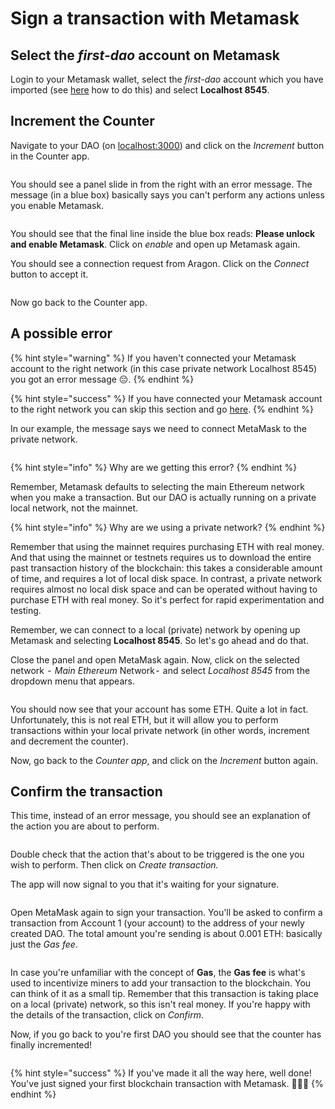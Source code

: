 # Sign a transaction with Metamask

## Select the _first-dao_ account on Metamask

Login to your Metamask wallet, select the _first-dao_ account which you have imported (see [here](import-your-seed-wallet-in-metamask.md) how to do this) and select **Localhost 8545**.&#x20;

## Increment the Counter

Navigate to your DAO (on [localhost:3000](http://localhost:3000/)) and click on the _Increment_ button in the Counter app.&#x20;

<figure><img src="../../../../../.gitbook/assets/m-7.png" alt=""><figcaption></figcaption></figure>

You should see a panel slide in from the right with an error message. The message (in a blue box) basically says you can't perform any actions unless you enable Metamask.&#x20;

<figure><img src="../../../../../.gitbook/assets/m-8.png" alt=""><figcaption></figcaption></figure>

You should see that the final line inside the blue box reads: **Please unlock and enable Metamask**. Click on _enable_ and open up Metamask again.

You should see a connection request from Aragon. Click on the _Connect_ button to accept it.&#x20;

<figure><img src="../../../../../.gitbook/assets/m-9.png" alt=""><figcaption></figcaption></figure>

Now go back to the Counter app.&#x20;

## A possible error&#x20;

{% hint style="warning" %}
If you haven't connected your Metamask account to the right network (in this case private network Localhost 8545) you got an error message 😔.
{% endhint %}

{% hint style="success" %}
If you have connected your Metamask account to the right network you can skip this section and go [here](metamask.md#confirmthetransaction).
{% endhint %}

In our example, the message says we need to connect MetaMask to the private network.&#x20;

<figure><img src="../../../../../.gitbook/assets/m-10.png" alt=""><figcaption></figcaption></figure>

{% hint style="info" %}
Why are we getting this error?
{% endhint %}

Remember, Metamask defaults to selecting the main Ethereum network when you make a transaction. But our DAO is actually running on a private local network, not the mainnet.

{% hint style="info" %}
Why are we using a private network?
{% endhint %}

Remember that using the mainnet requires purchasing ETH with real money. And that using the mainnet or testnets requires us to download the entire past transaction history of the blockchain: this takes a considerable amount of time, and requires a lot of local disk space. In contrast, a private network requires almost no local disk space and can be operated without having to purchase ETH with real money. So it's perfect for rapid experimentation and testing.

Remember, we can connect to a local (private) network by opening up Metamask and selecting **Localhost 8545**. So let's go ahead and do that.

Close the panel and open MetaMask again. Now, click on the selected network  -  _Main Ethereum_ Network -  and select _Localhost 8545_ from the dropdown menu that appears.&#x20;

<figure><img src="../../../../../.gitbook/assets/m-11.png" alt=""><figcaption></figcaption></figure>

You should now see that your account has some ETH. Quite a lot in fact. Unfortunately, this is not real ETH, but it will allow you to perform transactions within your local private network (in other words, increment and decrement the counter).

Now, go back to the _Counter app_, and click on the _Increment_ button again.

## Confirm the transaction <a href="#confirmthetransaction" id="confirmthetransaction"></a>

This time, instead of an error message, you should see an explanation of the action you are about to perform.&#x20;

<figure><img src="../../../../../.gitbook/assets/m-12.png" alt=""><figcaption></figcaption></figure>

Double check that the action that's about to be triggered is the one you wish to perform. Then click on _Create transaction._

The app will now signal to you that it's waiting for your signature.&#x20;

<figure><img src="../../../../../.gitbook/assets/m-13.png" alt=""><figcaption></figcaption></figure>

Open MetaMask again to sign your transaction. You'll be asked to confirm a transaction from Account 1 (your account) to the address of your newly created DAO. The total amount you're sending is about 0.001 ETH: basically just the _Gas fee_.

&#x20;

<figure><img src="../../../../../.gitbook/assets/m-14.png" alt=""><figcaption></figcaption></figure>

In case you're unfamiliar with the concept of **Gas**, the **Gas fee** is what's used to incentivize miners to add your transaction to the blockchain. You can think of it as a small tip. Remember that this transaction is taking place on a local (private) network, so this isn't real money. If you're happy with the details of the transaction, click on _Confirm_.

Now, if you go back to you're first DAO you should see that the counter has finally  incremented!&#x20;

<figure><img src="../../../../../.gitbook/assets/m-15.png" alt=""><figcaption></figcaption></figure>

{% hint style="success" %}
If you've made it all the way here, well done! You've just signed your first blockchain transaction with Metamask. 🎉🎉😊
{% endhint %}


